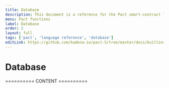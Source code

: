 ```yaml
---
title: Database
description: This document is a reference for the Pact smart-contract language, designed for correct, transactional execution on a high-performance blockchain.
menu: Pact functions
label: Database
order: 2
layout: full
tags: ['pact', 'language reference', 'database']
editLink: https://github.com/kadena-io/pact-5/tree/master/docs/builtins/Database
---
```


# Database

========== CONTENT ==========
